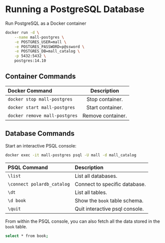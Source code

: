 # Running a PostgreSQL Database

Run PostgreSQL as a Docker container

```bash
docker run -d \
    --name mall-postgres \
    -e POSTGRES_USER=mall \
    -e POSTGRES_PASSWORD=p@ssword \
    -e POSTGRES_DB=mall_catalog \
    -p 5432:5432 \
    postgres:14.10
```

## Container Commands

| Docker Command	               | Description       |
|:------------------------------|:-----------------:|
| `docker stop mall-postgres`   | Stop container.   |
| `docker start mall-postgres`  | Start container.  |
| `docker remove mall-postgres` | Remove container. |

## Database Commands

Start an interactive PSQL console:

```bash
docker exec -it mall-postgres psql -U mall -d mall_catalog
```


| PSQL Command	              | Description                                    |
|:---------------------------|:-----------------------------------------------|
| `\list`                    | List all databases.                            |
| `\connect polardb_catalog` | Connect to specific database.                  |
| `\dt`                      | List all tables.                               |
| `\d book`                  | Show the `book` table schema.                  |
| `\quit`                    | Quit interactive psql console.                 |

From within the PSQL console, you can also fetch all the data stored in the `book` table.

```bash
select * from book;
```